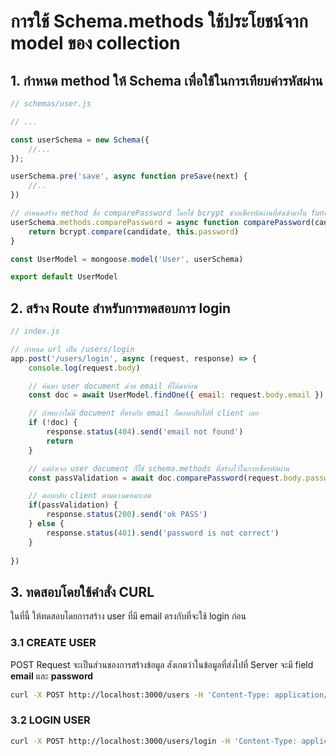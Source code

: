 
# การใช้ Schema.methods ใช้ประโยชน์จาก model ของ collection


## 1. กำหนด method ให้ Schema เพื่อใช้ในการเทียบค่ารหัสผ่าน

```js
// schemas/user.js

// ...

const userSchema = new Schema({
    //...
});

userSchema.pre('save', async function preSave(next) {
    //..
})

// กำหนดสร้าง method ชื่อ comparePassword โดยใช้ bcrypt ช่วยเช็ครหัสผ่านที่ส่งเข้ามาใน function กับตัวรหัสผ่านของ document ที่เข้ารหัสไว้อยู่แล้ว
userSchema.methods.comparePassword = async function comparePassword(candidate) {
    return bcrypt.compare(candidate, this.password)
}

const UserModel = mongoose.model('User', userSchema)

export default UserModel
```

## 2. สร้าง Route สำหรับการทดสอบการ login 

```js
// index.js

// กำหนด url เป็น /users/login
app.post('/users/login', async (request, response) => {
    console.log(request.body)

    // ค้นหา user document ด้วย email ที่ได้มาก่อน
    const doc = await UserModel.findOne({ email: request.body.email });

    // ถ้าพบว่าไม่มี document ที่ตรงกับ email ก็ตอบกลับไปที่ client เลย
    if (!doc) {
        response.status(404).send('email not found')
        return
    }

    // แต่ถ้าเจอ user document ก็ใช้ schema.methods ที่สร้างไว้ในการเช็ครหัสผ่าน
    const passValidation = await doc.comparePassword(request.body.password)

    // ตอบกลับ client ตามความเหมาะสม
    if(passValidation) {
        response.status(200).send('ok PASS')
    } else {
        response.status(401).send('password is not correct')
    }
    
})
```

## 3. ทดสอบโดยใช้คำสั่ง CURL

ในที่นี้ ให้ทดสอบโดยการสร้าง user ที่มี email ตรงกับที่จะใช้ login ก่อน 

### 3.1 CREATE USER

POST Request จะเป็นส่วนของการสร้างข้อมูล สังเกตว่าในข้อมูลที่ส่งไปที่ Server จะมี field **email** และ **password**

```bash
curl -X POST http://localhost:3000/users -H 'Content-Type: application/json' -d '{"email":"training@nextflow.in.th","password":"111Fdbs$"}'
```

### 3.2 LOGIN USER

```bash
curl -X POST http://localhost:3000/users/login -H 'Content-Type: application/json' -d '{"email":"training@nextflow.in.th","password":"111Fdbs$"}'
```